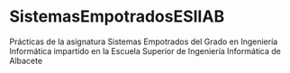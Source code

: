 # SistemasEmpotradosESIIAB
Prácticas de la asignatura Sistemas Empotrados del Grado en Ingeniería Informática impartido en la Escuela Superior de Ingeniería Informática de Albacete
